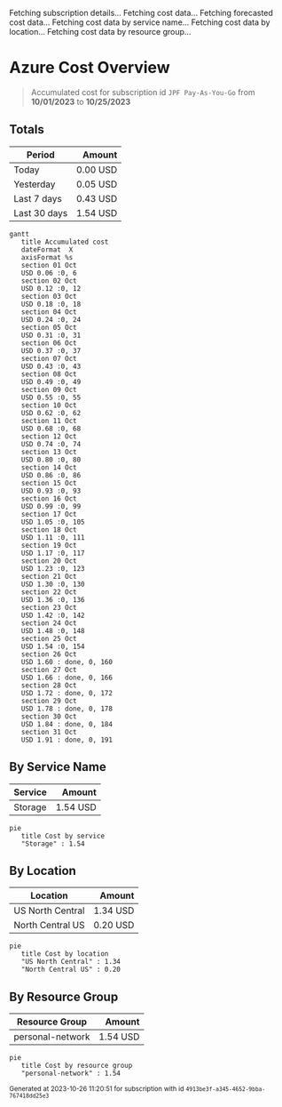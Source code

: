 Fetching subscription details...
Fetching cost data...
Fetching forecasted cost data...
Fetching cost data by service name...
Fetching cost data by location...
Fetching cost data by resource group...
# Azure Cost Overview

> Accumulated cost for subscription id `JPF Pay-As-You-Go` from **10/01/2023** to **10/25/2023**

## Totals

|Period|Amount|
|---|---:|
|Today|0.00 USD|
|Yesterday|0.05 USD|
|Last 7 days|0.43 USD|
|Last 30 days|1.54 USD|

```mermaid
gantt
   title Accumulated cost
   dateFormat  X
   axisFormat %s
   section 01 Oct
   USD 0.06 :0, 6
   section 02 Oct
   USD 0.12 :0, 12
   section 03 Oct
   USD 0.18 :0, 18
   section 04 Oct
   USD 0.24 :0, 24
   section 05 Oct
   USD 0.31 :0, 31
   section 06 Oct
   USD 0.37 :0, 37
   section 07 Oct
   USD 0.43 :0, 43
   section 08 Oct
   USD 0.49 :0, 49
   section 09 Oct
   USD 0.55 :0, 55
   section 10 Oct
   USD 0.62 :0, 62
   section 11 Oct
   USD 0.68 :0, 68
   section 12 Oct
   USD 0.74 :0, 74
   section 13 Oct
   USD 0.80 :0, 80
   section 14 Oct
   USD 0.86 :0, 86
   section 15 Oct
   USD 0.93 :0, 93
   section 16 Oct
   USD 0.99 :0, 99
   section 17 Oct
   USD 1.05 :0, 105
   section 18 Oct
   USD 1.11 :0, 111
   section 19 Oct
   USD 1.17 :0, 117
   section 20 Oct
   USD 1.23 :0, 123
   section 21 Oct
   USD 1.30 :0, 130
   section 22 Oct
   USD 1.36 :0, 136
   section 23 Oct
   USD 1.42 :0, 142
   section 24 Oct
   USD 1.48 :0, 148
   section 25 Oct
   USD 1.54 :0, 154
   section 26 Oct
   USD 1.60 : done, 0, 160
   section 27 Oct
   USD 1.66 : done, 0, 166
   section 28 Oct
   USD 1.72 : done, 0, 172
   section 29 Oct
   USD 1.78 : done, 0, 178
   section 30 Oct
   USD 1.84 : done, 0, 184
   section 31 Oct
   USD 1.91 : done, 0, 191
```

## By Service Name

|Service|Amount|
|---|---:|
|Storage|1.54 USD|

```mermaid
pie
   title Cost by service
   "Storage" : 1.54
```

## By Location

|Location|Amount|
|---|---:|
|US North Central|1.34 USD|
|North Central US|0.20 USD|

```mermaid
pie
   title Cost by location
   "US North Central" : 1.34
   "North Central US" : 0.20
```

## By Resource Group

|Resource Group|Amount|
|---|---:|
|personal-network|1.54 USD|

```mermaid
pie
   title Cost by resource group
   "personal-network" : 1.54
```

<sup>Generated at 2023-10-26 11:20:51 for subscription with id `4913be3f-a345-4652-9bba-767418dd25e3`</sup>
